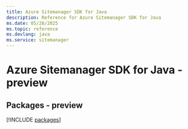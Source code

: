 ```yaml
---
title: Azure Sitemanager SDK for Java
description: Reference for Azure Sitemanager SDK for Java
ms.date: 05/28/2025
ms.topic: reference
ms.devlang: java
ms.service: sitemanager
---
```

# Azure Sitemanager SDK for Java - preview
## Packages - preview
[!INCLUDE [packages](sitemanager-index.md)]